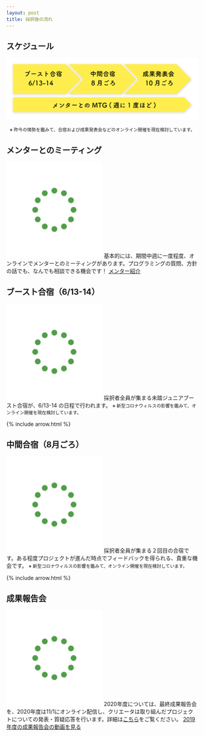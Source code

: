 ```yaml
---
layout: post
title: 採択後の流れ
---
```


## スケジュール
![一年のスケジュール](/assets/img/schedule.svg)
<center><small>
  ※
  昨今の情勢を鑑みて、合宿および成果発表会などのオンライン開催を現在検討しています。
</small></center>

## メンターとのミーティング
<img src="/assets/img/spinner.svg" data-src="/assets/img/illustration/mtg.svg" alt="ミーティング" width="50%" class="post-photo lazyload">
基本的には、期間中週に一度程度、オンラインでメンターとのミーティングがあります。プログラミングの質問、方針の話でも、なんでも相談できる機会です！
<a href="/mentors" class="button">メンター紹介</a>

## ブースト合宿（6/13-14）
<img src="/assets/img/spinner.svg" data-src="/assets/img/illustration/boost.svg" alt="ブースト合宿" width="50%" class="post-photo lazyload">
採択者全員が集まる未踏ジュニアブースト合宿が、6/13-14 の日程で行われます。

<small>
  ※
  新型コロナウィルスの影響を鑑みて、オンライン開催を現在検討しています。
</small>

{% include arrow.html %}

## 中間合宿（8月ごろ）
<img src="/assets/img/spinner.svg" data-src="/assets/img/illustration/chukan.svg" alt="中間" width="50%" class="post-photo lazyload">
採択者全員が集まる２回目の合宿です。ある程度プロジェクトが進んだ時点でフィードバックを得られる、貴重な機会です。

<small>
  ※
  新型コロナウィルスの影響を鑑みて、オンライン開催を現在検討しています。
</small>


{% include arrow.html %}

## 成果報告会
<img src="/assets/img/spinner.svg" data-src="/assets/img/illustration/saisyu.svg" alt="最終" width="50%" class="post-photo lazyload">
2020年度については、最終成果報告会を、2020年度は11/1にオンライン配信し、クリエータは取り組んだプロジェクトについての発表・質疑応答を行います。詳細は<a href="/final">こちら</a>をご覧ください。
<a href="https://www.youtube.com/watch?v=zNCd2BTxaP8&list=PLNObH2jlC6ldN9LEExU1HlJy6RcAOQVl3" class="button" target="_blank">2019年度の成果報告会の動画を見る</a>
